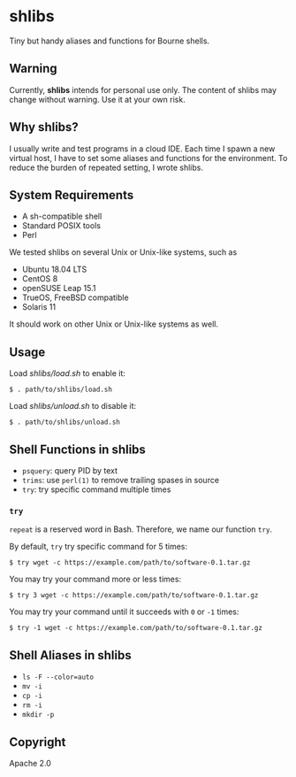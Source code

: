 # shlibs

Tiny but handy aliases and functions for Bourne shells.

## Warning

Currently, **shlibs** intends for personal use only. The content of shlibs may change without warning. Use it at your own risk.

## Why shlibs?

I usually write and test programs in a cloud IDE. Each time I spawn a new virtual host, I have to set some aliases and functions for the environment.
To reduce the burden of repeated setting, I wrote shlibs.

## System Requirements

* A sh-compatible shell
* Standard POSIX tools
* Perl

We tested shlibs on several Unix or Unix-like systems, such as

* Ubuntu 18.04 LTS
* CentOS 8
* openSUSE Leap 15.1
* TrueOS, FreeBSD compatible
* Solaris 11

It should work on other Unix or Unix-like systems as well.

## Usage

Load *shlibs/load.sh* to enable it:

```
$ . path/to/shlibs/load.sh
```

Load *shlibs/unload.sh* to disable it:

```
$ . path/to/shlibs/unload.sh
```

## Shell Functions in shlibs

* `psquery`: query PID by text
* `trims`: use `perl(1)` to remove trailing spases in source
* `try`: try specific command multiple times

### `try`

`repeat` is a reserved word in Bash. Therefore, we name our function `try`.

By default, `try` try specific command for 5 times:

```
$ try wget -c https://example.com/path/to/software-0.1.tar.gz
```

You may try your command more or less times:

```
$ try 3 wget -c https://example.com/path/to/software-0.1.tar.gz
```

You may try your command until it succeeds with `0` or `-1` times:

```
$ try -1 wget -c https://example.com/path/to/software-0.1.tar.gz
```

## Shell Aliases in shlibs

* `ls -F --color=auto`
* `mv -i`
* `cp -i`
* `rm -i`
* `mkdir -p`

## Copyright

Apache 2.0

